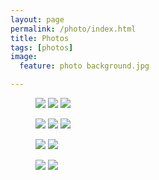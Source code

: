 ```yaml
---
layout: page
permalink: /photo/index.html
title: Photos
tags: [photos]
image:
  feature: photo background.jpg

---
```


<figure class="third">
    <a href="/images/Ania Rybacka9.jpg"><img src="/images/Ania Rybacka9.jpg"></a>
    <a href="/images/Ania Rybacka1.jpg"><img src="/images/Ania Rybacka1.jpg"></a>
    <a href="/images/Ania Rybacka4.jpg"><img src="/images/Ania Rybacka4.jpg"></a>

</figure>

<figure class="third">
    <a href="/images/Ania Rybacka3.jpg"><img src="/images/Ania Rybacka3.jpg"></a>
    <a href="/images/Ania Rybacka10.jpg"><img src="/images/Ania Rybacka10.jpg"></a>
    <a href="/images/Ania Rybacka2.jpg"><img src="/images/Ania Rybacka2.jpg"></a>


</figure>

<figure class="half">
    <a href="/images/Ania Rybacka7.jpg"><img src="/images/Ania Rybacka7.jpg"></a>
    <a href="/images/Ania Rybacka6.jpg"><img src="/images/Ania Rybacka6.jpg"></a>

</figure>

<figure class="half">
    <a href="/images/Ania Rybacka5.jpg"><img src="/images/Ania Rybacka5.jpg"></a>
    <a href="/images/Ania Rybacka11.jpg"><img src="/images/Ania Rybacka11.jpg"></a>

</figure>
